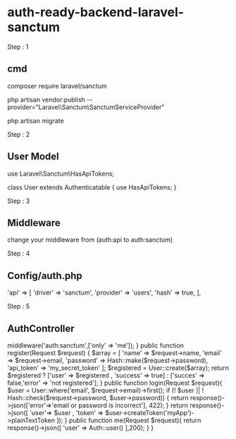# auth-ready-backend-laravel-sanctum

Step : 1 

cmd
----
composer require laravel/sanctum

php artisan vendor:publish --provider="Laravel\Sanctum\SanctumServiceProvider"

php artisan migrate

Step : 2

User Model
----------

use Laravel\Sanctum\HasApiTokens;

class User extends Authenticatable
{
    use HasApiTokens;
}

Step : 3

Middleware
----------

change your middleware from (auth:api to auth:sanctum)

Step : 4

Config/auth.php
---------------


'api' => [
            'driver' => 'sanctum',
            'provider' => 'users',
            'hash' => true,
        ],


Step : 5

AuthController
--------------


<?php

namespace App\Http\Controllers;

use Illuminate\Http\Request;
use Illuminate\Support\Facades\Auth;
use Illuminate\Support\Facades\Hash;
use App\Models\User;
use Validator;

class AuthController extends Controller
{
    public function __construct()
    {
		$this->middleware('auth:sanctum',['only' => 'me']);
	}

	public function register(Request $request)
    {
        $array = [
            'name' => $request->name,
            'email' => $request->email,
            'password' => Hash::make($request->password),
            'api_token' => 'my_secret_token'
        ];

        $registered = User::create($array);

        return $registered 
        
        ? ['user' => $registered , 'success' => true] 
        
        : ['succes' => false,'error' => 'not registered'];
    }

	public function login(Request $request){ 

		$user = User::where('email', $request->email)->first();

        if (! $user || ! Hash::check($request->password, $user->password)) {
            
            return response()->json(['error'=>'email or password is incorrect'], 422); 
        }

			return response()->json([
				'user'=> $user , 
				'token' => $user->createToken('myApp')->plainTextToken
				]);
		
}



	public function me(Request $request){
        
		return response()->json([ 'user' => Auth::user() ],200); 

	}

}
        

